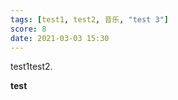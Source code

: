 ```yaml
---
tags: [test1, test2, 音乐, "test 3"]
score: 8
date: 2021-03-03 15:30
---
```


test1test2.

<b>test</b>
